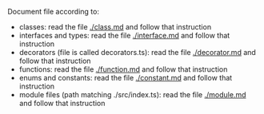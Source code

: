 Document file according to:

- classes: read the file [./class.md](./class.md) and follow that instruction
- interfaces and types: read the file [./interface.md](./interface.md) and follow that instruction
- decorators (file is called decorators.ts): read the file [./decorator.md](./decorator.md) and follow that instruction
- functions: read the file [./function.md](./function.md) and follow that instruction
- enums and constants: read the file [./constant.md](./constant.md) and follow that instruction
- module files (path matching ./src/index.ts): read the file [./module.md](./module.md) and follow that instruction